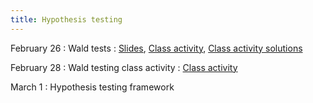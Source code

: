 ```yaml
---
title: Hypothesis testing
---
```


February 26
: Wald tests
  : [Slides](https://sta711-s24.github.io/slides/lecture_18.pdf), [Class activity](https://sta711-s24.github.io/class_activities/ca_lecture_18.html), [Class activity solutions](https://sta711-s24.github.io/class_activities/ca_lecture_18_solutions.html)
  
February 28
: Wald testing class activity
  : [Class activity](https://sta711-s24.github.io/class_activities/ca_lecture_19.html)

March 1
: Hypothesis testing framework